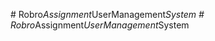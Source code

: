 
#   R o b r o _ A s s i g n m e n t _ U s e r M a n a g e m e n t _ S y s t e m  
 #   R o b r o _ A s s i g n m e n t _ U s e r M a n a g e m e n t _ S y s t e m  
 